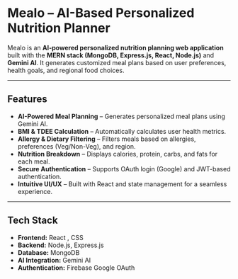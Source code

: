 # Mealo – AI-Based Personalized Nutrition Planner

Mealo is an **AI-powered personalized nutrition planning web application** built with the **MERN stack (MongoDB, Express.js, React, Node.js)** and **Gemini AI**. It generates customized meal plans based on user preferences, health goals, and regional food choices.

---

## Features

- **AI-Powered Meal Planning** – Generates personalized meal plans using Gemini AI.  
- **BMI & TDEE Calculation** – Automatically calculates user health metrics.  
- **Allergy & Dietary Filtering** – Filters meals based on allergies, preferences (Veg/Non-Veg), and region.  
- **Nutrition Breakdown** – Displays calories, protein, carbs, and fats for each meal.    
- **Secure Authentication** – Supports OAuth login (Google) and JWT-based authentication.  
- **Intuitive UI/UX** – Built with React and state management for a seamless experience.

---

## Tech Stack

- **Frontend:** React , CSS  
- **Backend:** Node.js, Express.js  
- **Database:** MongoDB  
- **AI Integration:** Gemini AI  
- **Authentication:** Firebase Google OAuth  
 
